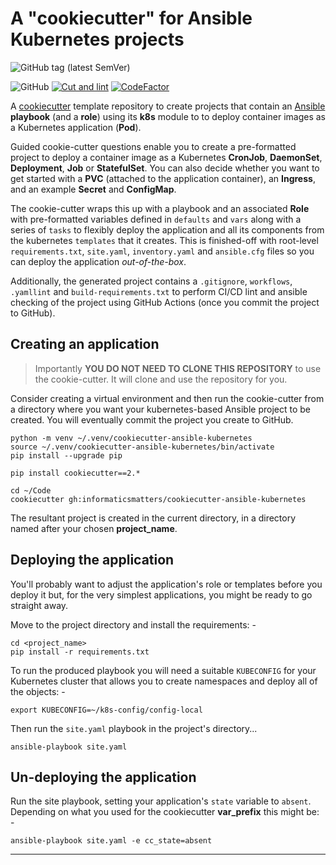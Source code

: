 # A "cookiecutter" for Ansible Kubernetes projects

![GitHub tag (latest SemVer)](https://img.shields.io/github/v/tag/informaticsmatters/cookiecutter-ansible-kubernetes)

![GitHub](https://img.shields.io/github/license/informaticsmatters/cookiecutter-ansible-kubernetes)
[![Cut and lint](https://github.com/InformaticsMatters/cookiecutter-ansible-kubernetes/actions/workflows/test.yaml/badge.svg)](https://github.com/InformaticsMatters/cookiecutter-ansible-kubernetes/actions/workflows/test.yaml)
[![CodeFactor](https://www.codefactor.io/repository/github/informaticsmatters/cookiecutter-ansible-kubernetes/badge)](https://www.codefactor.io/repository/github/informaticsmatters/cookiecutter-ansible-kubernetes)

A [cookiecutter] template repository to create projects that contain an
[Ansible] **playbook** (and a **role**) using its **k8s** module
to to deploy container images as a Kubernetes application (**Pod**).

Guided cookie-cutter questions enable you to create a pre-formatted project
to deploy a container image as a Kubernetes **CronJob**, **DaemonSet**, **Deployment**,
**Job** or **StatefulSet**. You can also decide whether you want to get started with
a **PVC** (attached to the application container), an **Ingress**, and an example
**Secret** and **ConfigMap**.

The cookie-cutter wraps this up with a playbook and an associated **Role** with
pre-formatted variables defined in `defaults` and `vars` along with a series of
`tasks` to flexibly deploy the application and all its components from the
kubernetes `templates` that it creates. This is finished-off
with root-level `requirements.txt`, `site.yaml`, `inventory.yaml` and
`ansible.cfg` files so you can deploy the application *out-of-the-box*.

Additionally, the generated project contains a `.gitignore`, `workflows`,
`.yamllint` and `build-requirements.txt` to perform CI/CD lint and ansible
checking of the project using GitHub Actions (once you commit the project to GitHub).

## Creating an application

>   Importantly **YOU DO NOT NEED TO CLONE THIS REPOSITORY** to use the cookie-cutter.
    It will clone and use the repository for you.

Consider creating a virtual environment and then run the cookie-cutter
from a directory where you want your kubernetes-based Ansible project to be created.
You will eventually commit the project you create to GitHub.

    python -m venv ~/.venv/cookiecutter-ansible-kubernetes
    source ~/.venv/cookiecutter-ansible-kubernetes/bin/activate
    pip install --upgrade pip

    pip install cookiecutter==2.*

    cd ~/Code
    cookiecutter gh:informaticsmatters/cookiecutter-ansible-kubernetes

The resultant project is created in the current directory, in a directory
named after your chosen **project_name**.

## Deploying the application
You'll probably want to adjust the application's role or templates before you
deploy it but, for the very simplest applications, you might be ready to go
straight away.
 
Move to the project directory and install the requirements: -

    cd <project_name>
    pip install -r requirements.txt

To run the produced playbook you will need a suitable `KUBECONFIG` for your
Kubernetes cluster that allows you to create namespaces and deploy all of
the objects: -

    export KUBECONFIG=~/k8s-config/config-local

Then run the `site.yaml` playbook in the project's directory...

    ansible-playbook site.yaml

## Un-deploying the application
Run the site playbook, setting your application's `state` variable to
`absent`. Depending on what you used for the cookiecutter **var_prefix**
this might be: -

    ansible-playbook site.yaml -e cc_state=absent

---

[ansible]: https://github.com/ansible/ansible
[cookiecutter]: https://cookiecutter.readthedocs.io
